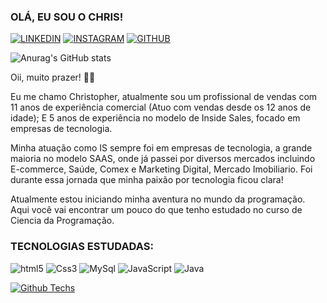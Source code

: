 

### OLÁ, EU SOU O CHRIS! 


[![LINKEDIN](https://img.shields.io/badge/LinkedIn-0077B5?style=for-the-badge&logo=linkedin&logoColor=white)](https://www.linkedin.com/in/christopher-martins-33691717a/)
[![INSTAGRAM](https://img.shields.io/badge/Instagram-E4405F?style=for-the-badge&logo=instagram&logoColor=white)](https://www.instagram.com/chriis_nata/)
[![GITHUB](https://img.shields.io/badge/GitHub-100000?style=for-the-badge&logo=github&logoColor=white)](https://github.com/Christopher-oss)

![Anurag's GitHub stats](https://github-readme-stats.vercel.app/api?username=Christopher-oss&theme=midnight-purple&show_icons=true)

Oii, muito prazer! 🖖🏾

Eu me chamo Christopher, atualmente sou um profissional de vendas com 11 anos de experiência comercial (Atuo com vendas desde os 12 anos de idade); E 5 anos de experiência no modelo de Inside Sales, focado em empresas de tecnologia.

Minha atuação como IS sempre foi em empresas de tecnologia, a grande maioria no modelo SAAS, onde já passei por diversos mercados incluindo E-commerce, Saúde, Comex e Marketing Digital, Mercado Imobiliario. Foi durante essa jornada que minha paixão por tecnologia ficou clara!

Atualmente estou iniciando minha aventura no mundo da programação. Aqui você vai encontrar um pouco do que tenho estudado no curso de Ciencia da Programação. 

### TECNOLOGIAS ESTUDADAS: 


![html5](https://img.shields.io/badge/HTML5-E34F26?style=for-the-badge&logo=html5&logoColor=black)
![Css3](https://img.shields.io/badge/CSS-239120?&style=for-the-badge&logo=css3&logoColor=black)
![MySql](https://img.shields.io/badge/MySQL-00000F?style=for-the-badge&logo=mysql&logoColor=White)
![JavaScript](https://img.shields.io/badge/JavaScript-F7DF1E?style=for-the-badge&logo=javascript&logoColor=black)
![Java](https://img.shields.io/badge/Java-ED8B00?style=for-the-badge&logo=openjdk&logoColor=black)



[![Github Techs](https://github-readme-stats.vercel.app/api/top-langs/?username=Christopher-oss&theme=midnight-purple)](https://github-readme-stats.vercel.app/api/top-langs/?username=Christopher-oss&theme=midnight-purple&langs_count=5&layout=compact
)
